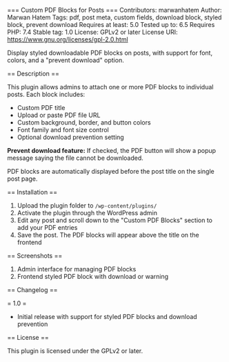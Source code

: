 === Custom PDF Blocks for Posts ===
Contributors: marwanhatem
Author: Marwan Hatem
Tags: pdf, post meta, custom fields, download block, styled block, prevent download
Requires at least: 5.0
Tested up to: 6.5
Requires PHP: 7.4
Stable tag: 1.0
License: GPLv2 or later
License URI: https://www.gnu.org/licenses/gpl-2.0.html

Display styled downloadable PDF blocks on posts, with support for font, colors, and a "prevent download" option.

== Description ==

This plugin allows admins to attach one or more PDF blocks to individual posts. Each block includes:

- Custom PDF title
- Upload or paste PDF file URL
- Custom background, border, and button colors
- Font family and font size control
- Optional download prevention setting

**Prevent download feature:** If checked, the PDF button will show a popup message saying the file cannot be downloaded.

PDF blocks are automatically displayed before the post title on the single post page.

== Installation ==

1. Upload the plugin folder to `/wp-content/plugins/`
2. Activate the plugin through the WordPress admin
3. Edit any post and scroll down to the "Custom PDF Blocks" section to add your PDF entries
4. Save the post. The PDF blocks will appear above the title on the frontend

== Screenshots ==

1. Admin interface for managing PDF blocks
2. Frontend styled PDF block with download or warning

== Changelog ==

= 1.0 =
* Initial release with support for styled PDF blocks and download prevention

== License ==

This plugin is licensed under the GPLv2 or later.
